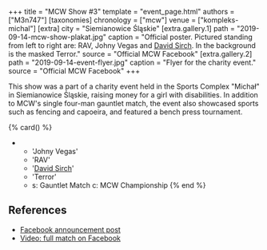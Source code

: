 +++
title = "MCW Show #3"
template = "event_page.html"
authors = ["M3n747"]
[taxonomies]
chronology = ["mcw"]
venue = ["kompleks-michal"]
[extra]
city = "Siemianowice Śląskie"
[extra.gallery.1]
path = "2019-09-14-mcw-show-plakat.jpg"
caption = "Official poster. Pictured standing from left to right are: RAV, Johny Vegas and [David Sirch](@/w/sinister.md). In the background is the masked Terror."
source = "Official MCW Facebook"
[extra.gallery.2]
path = "2019-09-14-event-flyer.jpg"
caption = "Flyer for the charity event."
source = "Official MCW Facebook"
+++

This show was a part of a charity event held in the Sports Complex "Michał" in Siemianowice Śląskie, raising money for a girl with disabilities. In addition to MCW's single four-man gauntlet match, the event also showcased sports such as fencing and capoeira, and featured a bench press tournament.

{% card() %}
- - 'Johny Vegas'
  - 'RAV'
  - '[David Sirch](@/w/sinister.md)'
  - 'Terror'
  - s: Gauntlet Match
    c: MCW Championship
{% end %}

## References

* [Facebook announcement post](https://www.facebook.com/minecitywrestling/posts/pfbid0yobCocxacSdatiLm5e936n8r2xZteNweMfYVdKq6t4PMXkjBsjJRmPvuYPeDqJoxl)
* [Video: full match on Facebook](https://www.facebook.com/watch/?v=676809339469357)
